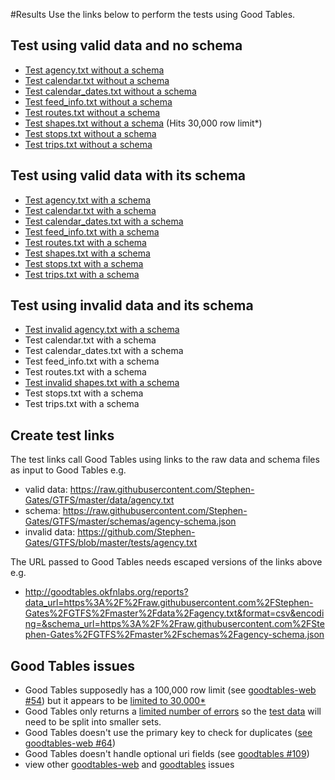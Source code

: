 #Results
Use the links below to perform the tests using Good Tables.

## Test using valid data and no schema
- [Test agency.txt without a schema](http://goodtables.okfnlabs.org/reports?data_url=https%3A%2F%2Fraw.githubusercontent.com%2FStephen-Gates%2FGTFS%2Fmaster%2Fdata%2Fagency.txt&format=csv&encoding=&schema_url=)
- [Test calendar.txt without a schema](http://goodtables.okfnlabs.org/reports?data_url=https%3A%2F%2Fraw.githubusercontent.com%2FStephen-Gates%2FGTFS%2Fmaster%2Fdata%2Fcalendar.txt&format=csv&encoding=&schema_url=)
- [Test calendar_dates.txt without a schema](http://goodtables.okfnlabs.org/reports?data_url=https%3A%2F%2Fraw.githubusercontent.com%2FStephen-Gates%2FGTFS%2Fmaster%2Fdata%2Fcalendar_dates.txt&format=csv&encoding=&schema_url=)
- [Test feed_info.txt without a schema](http://goodtables.okfnlabs.org/reports?data_url=https%3A%2F%2Fraw.githubusercontent.com%2FStephen-Gates%2FGTFS%2Fmaster%2Fdata%2Ffeed_info.txt&format=csv&encoding=&schema_url=)
- [Test routes.txt without a schema](http://goodtables.okfnlabs.org/reports?data_url=https%3A%2F%2Fraw.githubusercontent.com%2FStephen-Gates%2FGTFS%2Fmaster%2Fdata%2Froutes.txt&format=csv&encoding=&schema_url=)
- [Test shapes.txt without a schema](http://goodtables.okfnlabs.org/reports?data_url=https%3A%2F%2Fraw.githubusercontent.com%2FStephen-Gates%2FGTFS%2Fmaster%2Fdata%2Fshapes.txt&format=csv&encoding=&schema_url=) (Hits 30,000 row limit*)
- [Test stops.txt without a schema](http://goodtables.okfnlabs.org/reports?data_url=https%3A%2F%2Fraw.githubusercontent.com%2FStephen-Gates%2FGTFS%2Fmaster%2Fdata%2Fstops.txt&format=csv&encoding=&schema_url=)
- [Test trips.txt without a schema](http://goodtables.okfnlabs.org/reports?data_url=https%3A%2F%2Fraw.githubusercontent.com%2FStephen-Gates%2FGTFS%2Fmaster%2Fdata%2Ftrips.txt&format=csv&encoding=&schema_url=)

## Test using valid data with its schema
- [Test agency.txt with a schema](http://goodtables.okfnlabs.org/reports?data_url=https%3A%2F%2Fraw.githubusercontent.com%2FStephen-Gates%2FGTFS%2Fmaster%2Fdata%2Fagency.txt&format=csv&encoding=&schema_url=https%3A%2F%2Fraw.githubusercontent.com%2FStephen-Gates%2FGTFS%2Fmaster%2Fschemas%2Fagency-schema.json)
- [Test calendar.txt with a schema](http://goodtables.okfnlabs.org/reports?data_url=https%3A%2F%2Fraw.githubusercontent.com%2FStephen-Gates%2FGTFS%2Fmaster%2Fdata%2Fcalendar.txt&format=csv&encoding=&schema_url=https%3A%2F%2Fraw.githubusercontent.com%2FStephen-Gates%2FGTFS%2Fmaster%2Fschemas%2Fcalendar-schema.json)
- [Test calendar_dates.txt with a schema](http://goodtables.okfnlabs.org/reports?data_url=https%3A%2F%2Fraw.githubusercontent.com%2FStephen-Gates%2FGTFS%2Fmaster%2Fdata%2Fcalendar_dates.txt&format=csv&encoding=&schema_url=https%3A%2F%2Fraw.githubusercontent.com%2FStephen-Gates%2FGTFS%2Fmaster%2Fschemas%2Fcalendar_dates-schema.json)
- [Test feed_info.txt with a schema](http://goodtables.okfnlabs.org/reports?data_url=https%3A%2F%2Fraw.githubusercontent.com%2FStephen-Gates%2FGTFS%2Fmaster%2Fdata%2Ffeed_info.txt&format=csv&encoding=&schema_url=https%3A%2F%2Fraw.githubusercontent.com%2FStephen-Gates%2FGTFS%2Fmaster%2Fschemas%2Ffeed_info-schema.json)
- [Test routes.txt with a schema](http://goodtables.okfnlabs.org/reports?data_url=https%3A%2F%2Fraw.githubusercontent.com%2FStephen-Gates%2FGTFS%2Fmaster%2Fdata%2Froutes.txt&format=csv&encoding=&schema_url=https%3A%2F%2Fraw.githubusercontent.com%2FStephen-Gates%2FGTFS%2Fmaster%2Fschemas%2Froutes-schema.json)
- [Test shapes.txt with a schema](http://goodtables.okfnlabs.org/reports?data_url=https%3A%2F%2Fraw.githubusercontent.com%2FStephen-Gates%2FGTFS%2Fmaster%2Fdata%2Fshapes.txt&format=csv&encoding=&schema_url=https%3A%2F%2Fraw.githubusercontent.com%2FStephen-Gates%2FGTFS%2Fmaster%2Fschemas%2Fshapes-schema.json)  
- [Test stops.txt with a schema](http://goodtables.okfnlabs.org/reports?data_url=https%3A%2F%2Fraw.githubusercontent.com%2FStephen-Gates%2FGTFS%2Fmaster%2Fdata%2Fstops.txt&format=csv&encoding=&schema_url=https%3A%2F%2Fraw.githubusercontent.com%2FStephen-Gates%2FGTFS%2Fmaster%2Fschemas%2Fstops-schema.json)  
- [Test trips.txt with a schema](http://goodtables.okfnlabs.org/reports?data_url=https%3A%2F%2Fraw.githubusercontent.com%2FStephen-Gates%2FGTFS%2Fmaster%2Fdata%2Ftrips.txt&format=csv&encoding=&schema_url=https%3A%2F%2Fraw.githubusercontent.com%2FStephen-Gates%2FGTFS%2Fmaster%2Fschemas%2Ftrips-schema.json)  

## Test using invalid data and its schema
- [Test invalid agency.txt with a schema](http://goodtables.okfnlabs.org/reports?data_url=https%3A%2F%2Fraw.githubusercontent.com%2FStephen-Gates%2FGTFS%2Fmaster%2Ftests%2Fagency.txt&format=csv&encoding=&schema_url=https%3A%2F%2Fraw.githubusercontent.com%2FStephen-Gates%2FGTFS%2Fmaster%2Fschemas%2Fagency-schema.json)
- Test calendar.txt with a schema
- Test calendar_dates.txt with a schema
- Test feed_info.txt with a schema
- Test routes.txt with a schema
- [Test invalid shapes.txt with a schema](http://goodtables.okfnlabs.org/reports?data_url=https%3A%2F%2Fraw.githubusercontent.com%2FStephen-Gates%2FGTFS%2Fmaster%2Ftests%2Fshapes.txt&format=csv&encoding=&schema_url=https%3A%2F%2Fraw.githubusercontent.com%2FStephen-Gates%2FGTFS%2Fmaster%2Fschemas%2Fshapes-schema.json)
- Test stops.txt with a schema
- Test trips.txt with a schema

## Create test links
The test links call Good Tables using links to the raw data and schema files as input to Good Tables e.g.
  - valid data: https://raw.githubusercontent.com/Stephen-Gates/GTFS/master/data/agency.txt
  - schema: https://raw.githubusercontent.com/Stephen-Gates/GTFS/master/schemas/agency-schema.json
  - invalid data: https://github.com/Stephen-Gates/GTFS/blob/master/tests/agency.txt

The URL passed to Good Tables needs escaped versions of the links above e.g.
  - http://goodtables.okfnlabs.org/reports?data_url=https%3A%2F%2Fraw.githubusercontent.com%2FStephen-Gates%2FGTFS%2Fmaster%2Fdata%2Fagency.txt&format=csv&encoding=&schema_url=https%3A%2F%2Fraw.githubusercontent.com%2FStephen-Gates%2FGTFS%2Fmaster%2Fschemas%2Fagency-schema.json

## Good Tables issues
- Good Tables supposedly has a 100,000 row limit (see [goodtables-web #54](https://github.com/frictionlessdata/goodtables-web/issues/54)) but it appears to be [limited to 30,000*](https://github.com/frictionlessdata/goodtables-web#api)
- Good Tables only returns a [limited number of errors](https://github.com/frictionlessdata/goodtables-web/issues/66) so the [test data](https://github.com/Stephen-Gates/GTFS/tree/master/tests) will need to be split into smaller sets.
- Good Tables doesn't use the primary key to check for duplicates ([see goodtables-web #64](https://github.com/frictionlessdata/goodtables-web/issues/64))
- Good Tables doesn't handle optional uri fields (see [goodtables #109](https://github.com/frictionlessdata/goodtables/issues/109))
- view other [goodtables-web](https://github.com/frictionlessdata/goodtables-web/issues) and [goodtables](https://github.com/frictionlessdata/goodtables/issues) issues
